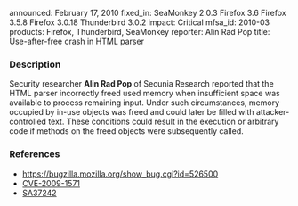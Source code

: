 announced: February 17, 2010
fixed_in: SeaMonkey 2.0.3
          Firefox 3.6
          Firefox 3.5.8
          Firefox 3.0.18
          Thunderbird 3.0.2
impact: Critical
mfsa_id: 2010-03
products: Firefox, Thunderbird, SeaMonkey
reporter: Alin Rad Pop
title: Use-after-free crash in HTML parser

<h3>Description</h3>

<p>Security researcher <strong>Alin Rad Pop</strong> of Secunia
Research reported that the HTML parser incorrectly freed used memory
when insufficient space was available to process remaining input.
Under such circumstances, memory occupied by in-use objects was freed
and could later be filled with attacker-controlled text.  These
conditions could result in the execution or arbitrary code if methods
on the freed objects were subsequently called.</p>

<h3>References</h3>

<ul>
  <li><a href="https://bugzilla.mozilla.org/show_bug.cgi?id=526500">https://bugzilla.mozilla.org/show_bug.cgi?id=526500</a></li>
  <li><a class="ex-ref" href="http://cve.mitre.org/cgi-bin/cvename.cgi?name=CVE-2009-1571">CVE-2009-1571</a></li>
  <li><a class="ex-ref" href="http://secunia.com/advisories/37242">SA37242</a></li>
</ul>




